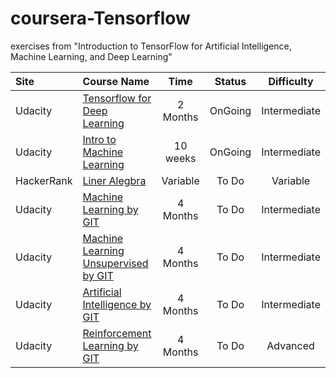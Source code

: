 # coursera-Tensorflow
exercises from "Introduction to TensorFlow for Artificial Intelligence, Machine Learning, and Deep Learning"

| Site       | Course Name                                                                   | Time      | Status  | Difficulty   |
| :--------- | :---------------------------------------------------------------------------- | :-------: | :-----: | :----------: |
| Udacity    | [Tensorflow for Deep Learning](https://classroom.udacity.com/courses/ud187)   | 2 Months  | OnGoing | Intermediate |
| Udacity    | [Intro to Machine Learning](https://classroom.udacity.com/courses/ud120)      | 10 weeks  | OnGoing | Intermediate |
| HackerRank | [Liner Alegbra](https://www.hackerrank.com/domains/mathematics?filters%5Bstatus%5D%5B%5D=unsolved&filters%5Bsubdomains%5D%5B%5D=linear-algebra-foundations)| Variable | To Do | Variable |
| Udacity    | [Machine Learning by GIT](https://www.udacity.com/course/machine-learning--ud262) | 4 Months | To Do | Intermediate|
| Udacity    | [Machine Learning Unsupervised by GIT](https://www.udacity.com/course/machine-learning-unsupervised-learning--ud741) | 4 Months | To Do | Intermediate |
| Udacity    | [Artificial Intelligence by GIT](https://www.udacity.com/course/artificial-intelligence--ud954) | 4 Months | To Do |Intermediate|
| Udacity    | [Reinforcement Learning by GIT](https://www.udacity.com/course/reinforcement-learning--ud600) | 4 Months | To Do |Advanced|
